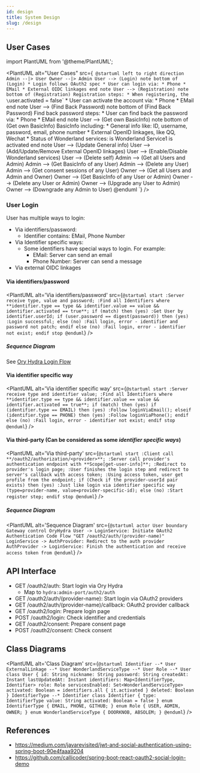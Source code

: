 ```yaml
---
id: design
title: System Design
slug: /design
---
```


## User Cases

import PlantUML from '@theme/PlantUML';

<PlantUML alt="User Cases" src={`
@startuml
  left to right direction
  Admin --|> User
  Owner --|> Admin
  User --> (Login)
    note bottom of (Login)
    * Login follows OAuth2 spec
    * User can login via:
      * Phone
      * EMail
      * External OIDC linkages
    end note
  User --> (Registration)
    note bottom of (Registration)
    Registration steps:
    * When registering, the \`user.activated = false\`
    * User can activate the account via:
      * Phone
      * EMail
    end note
  User --> (Find Back Password)
    note bottom of (Find Back Password)
    Find back password steps:
    * User can find back the password via:
      * Phone
      * EMail
    end note
  User --> (Get own BasicInfo)
    note bottom of (Get own BasicInfo)
    BasicInfo including:
    * General info like: ID, username, password, email, phone number
    * External OpenID linkages, like QQ, Wechat
    * Status of Wonderland services: is Wonderland Service1 is activated
    end note
  User --> (Update General info)
  User --> (Add/Update/Remove External OpenID linkages)
  User --> (Enable/Disable Wonderland services)
  User --> (Delete self)
  Admin --> (Get all Users and Admin)
  Admin --> (Get BasicInfo of any User)
  Admin --> (Delete any User)
  Admin --> (Get consent sessions of any User)
  Owner --> (Get all Users and Admin and Owner)
  Owner --> (Get BasicInfo of any User or Admin)
  Owner --> (Delete any User or Admin)
  Owner --> (Upgrade any User to Admin)
  Owner --> (Downgrade any Admin to User)
@enduml
`} />

### User Login

User has multiple ways to login:
* Via identifiers/password:
  * Identifier contains: EMail, Phone Number
* Via Identifier specific ways:
  * Some identifiers have special ways to login. For example:
    * EMail: Server can send an email
    * Phone Number: Server can send a message
* Via external OIDC linkages

#### Via identifiers/password

<PlantUML alt='Via identifiers/password' src={`
@startuml
start
:Server receive type, value and password;
:Find all Identifiers where **identifier.type == type && identifier.value == value && identifier.activated == true**;
if (match) then (yes)
  :Get User by identifier.userId;
  if (user.password == digest(password)) then (yes)
    :Login successful;
  else (no)
    :Fail login, error - identifier and password not patch;
  endif
else (no)
  :Fail login, error - identifier not exist;
endif
stop
@enduml
`} />

##### Sequence Diagram

See [Ory Hydra Login Flow](https://www.ory.sh/hydra/docs/concepts/login)

#### Via identifier specific way

<PlantUML alt='Via identifier specific way' src={`
@startuml
start
:Server receive type and identifier value;
:Find all Identifiers where **identifier.type == type && identifier.value == value && identifier.activated == true**;
if (match) then (yes)
  if (identifier.type == EMAIL) then (yes)
    :Follow loginViaEmail();
  elseif (identifier.type == PHONE) then (yes)
    :Follow loginViaPhone();
  endif
else (no)
  :Fail login, error - identifier not exist;
endif
stop
@enduml
`} />

#### Via third-party (Can be considered as some _identifier specific ways_)

<PlantUML alt='Via third-party' src={`
@startuml
start
:Client call **/oauth2/authorization/<provider>**;
:Server call provider's authentication endpoint with **Scope[get-user-info]**;
:Redirect to provider's login page;
:User finishes the login step and redirect to server's callback with access token;
:Using access token, user get profile from the endpoint;
  if (Check if the provider-userId pair exists) then (yes)
    :Just like login via identifier specific way (type=provider-name, value=provider-specific-id);
  else (no)
    :Start register step;
  endif
stop
@enduml
`} />

##### Sequence Diagram

<PlantUML alt='Sequence Diagram' src={`
@startuml
actor User
boundary Gateway
control OryHydra
User -> LoginService: Initiate OAuth2 Authentication Code Flow "GET /oauth2/auth/(provider-name)"
LoginService -> AuthProvider: Redirect to the auth provider
AuthProvider -> LoginService: Finish the authentication and receive access token from
@enduml
`} />

## API Interface

* GET /oauth2/auth: Start login via Ory Hydra
  * Map to `hydra:admin-port/auth2/auth`
* GET /oauth2/auth/(provider-name): Start login via OAuth2 providers
* GET /oauth2/auth/(provider-name)/callback: OAuth2 provider callback
* GET /oauth2/login: Prepare login page
* POST /oauth2/login: Check identifier and credentials
* GET /oauth2/consent: Prepare consent page
* POST /oauth2/consent: Check consent

## Class Diagrams

<PlantUML alt='Class Diagram' src={`
@startuml
  Identifier --* User
  ExternalLinkage --* User
  WonderlandServiceType --* User
  Role --* User
  class User {
    id: String
    nickname: String
    password: String
    createdAt: Instant
    lastUpdatedAt: Instant
    identifiers: Map<IdentifierType, Identifier>
    role: Role
    servicesEnabled: Set<WonderlandServiceType>
    activated: Boolean = identifiers.all { it.activated }
    deleted: Boolean
  }
  IdentifierType --* Identifier
  class Identifier {
    type: IdentifierType
    value: String
    activated: Boolean = false
  }
  enum IdentifierType {
    EMAIL, PHONE, GITHUB;
  }
  enum Role {
    USER, ADMIN, OWNER;
  }
  enum WonderlandServiceType {
    DOORKNOB, ABSOLEM;
  }
@enduml
`} />

## References

* https://medium.com/javarevisited/jwt-and-social-authentication-using-spring-boot-90e4faaa9204
* https://github.com/callicoder/spring-boot-react-oauth2-social-login-demo
